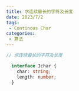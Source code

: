 ```yaml
---
title: 求连续最长的字符及长度
date: 2023/7/2
tags:
 - Continous Char
categories:
 - 算法
---
```


```typescript
// 求连续最长的字符及长度

  interface Ichar {
    char: string;
    length: number;
  }
